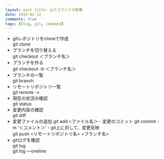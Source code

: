 ```yaml
---
layout: post title: gitコマンドの転載
date: 2015-02-12
comments: true
tags: [blog, git, command]
---
```


- gitレポジトリをcloneで作成  
  git clone <git Url>
- ブランチを切り替える  
  git checkout ＜ブランチ名＞
- ブランチを作る  
  git checkout -b ＜ブランチ名＞
- ブランチの一覧  
  git branch
- リモートリポジトリ一覧  
  git remote -v
- 現在の状況の確認  
  git status
- 変更内容の確認  
  git diff
- 変更ファイルの追加  git add <ファイル名＞ - 変更のコミット  git commit -m ‘＜コメント＞’ - git上に対して、変更反映  
  git push <リモートリポジトリ名> <ブランチ名>
- gitログを確認  
  git log  
  git log —oneline
